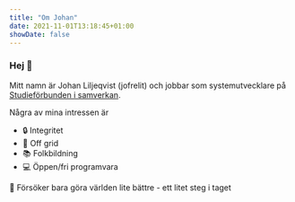 ```yaml
---
title: "Om Johan"
date: 2021-11-01T13:18:45+01:00
showDate: false
---
```

### Hej :wave:

Mitt namn är Johan Liljeqvist (jofrelit) och jobbar som systemutvecklare på  [Studieförbunden i samverkan](https://studieforbunden.se//). 

Några av mina intressen är
 - :lock: Integritet 
 - :house_with_garden: Off grid
 - :books: Folkbildning 
 - :computer: Öppen/fri programvara

:green_heart: Försöker bara göra världen lite bättre - ett litet steg i taget